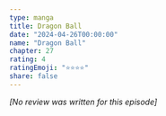 ```yaml
---
type: manga
title: Dragon Ball
date: "2024-04-26T00:00:00"
name: "Dragon Ball"
chapter: 27
rating: 4
ratingEmoji: "⭐️⭐️⭐️⭐️"
share: false
---
```


_[No review was written for this episode]_

